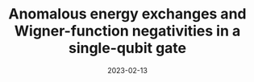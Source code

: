 ---
title: "Anomalous energy exchanges and Wigner-function negativities in a single-qubit gate"
collection: publications
permalink: https://link.aps.org/doi/10.1103/PhysRevA.107.023710
excerpt: 'Anomalous weak values and the Wigner function’s negativity are well-known witnesses of quantum contextuality. We show that these effects occur when analyzing the energetics of a single-qubit gate generated by a resonant coherent field traveling in a waveguide. The buildup of correlations between the qubit and the field is responsible for bounds on the gate fidelity, but also for a nontrivial energy balance recently observed in a superconducting setup. In the experimental scheme, the field is continuously monitored through heterodyne detection and then postselected over the outcomes of a final qubit’s measurement. The postselected data can be interpreted as the field’s weak values and can show anomalous values in the variation of the field’s energy. We model the joint system dynamics with a collision model, gaining access to the qubit-field entangled state at any time. We find an analytical expression of the quasiprobability distribution of the postselected heterodyne signal, i.e., the conditional Husimi-Q function. The latter grants access to all the field’s weak values: we use it to obtain that of the field’s energy change and display its anomalous behavior. Finally, we derive the field’s conditional Wigner function and show that anomalous weak values and Wigner function negativities arise for the same values of the gate’s angle.'
date: 2023-02-13
venue: 'Physical Review A'
paperurl: 'https://link.aps.org/doi/10.1103/PhysRevA.107.023710'
citation: 'M. Maffei, C. Elouard, B. O. Goes, B. Huard, A. N. Jordan, and A. Auffèves, “Anomalous energy exchanges and Wigner-function negativities in a single-qubit gate,” Phys. Rev. A, vol. 107, no. 2, p. 023710, Feb. 2023, doi: 10.1103/PhysRevA.107.023710.'
---